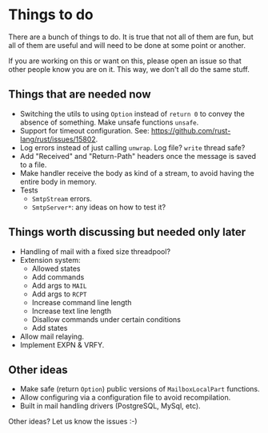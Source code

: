 # Things to do

There are a bunch of things to do. It is true that not all of them are fun, but all of them are
useful and will need to be done at some point or another.

If you are working on this or want on this, please open an issue so that other people know you are on it. This way, we don't all do the same stuff.

## Things that are needed now

* Switching the utils to using `Option` instead of `return 0` to convey the absence of something. Make unsafe functions `unsafe`.
* Support for timeout configuration. See: https://github.com/rust-lang/rust/issues/15802.
* Log errors instead of just calling `unwrap`. Log file? `write` thread safe?
* Add "Received" and "Return-Path" headers once the message is saved to a file.
* Make handler receive the body as kind of a stream, to avoid having the entire body in memory.
* Tests
	* `SmtpStream` errors.
	* `SmtpServer*`: any ideas on how to test it?

## Things worth discussing but needed only later

* Handling of mail with a fixed size threadpool?
* Extension system:
    * Allowed states
    * Add commands
    * Add args to `MAIL`
    * Add args to `RCPT`
    * Increase command line length
    * Increase text line length
    * Disallow commands under certain conditions
    * Add states
* Allow mail relaying.
* Implement EXPN & VRFY.

## Other ideas

* Make safe (return `Option`) public versions of `MailboxLocalPart` functions.
* Allow configuring via a configuration file to avoid recompilation.
* Built in mail handling drivers (PostgreSQL, MySql, etc).

Other ideas? Let us know the issues :-)
